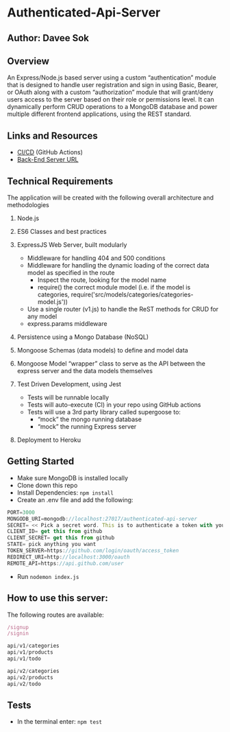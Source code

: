 # Authenticated-Api-Server

## Author: Davee Sok

## Overview

An Express/Node.js based server using a custom “authentication” module that is designed to handle user registration and sign in using Basic, Bearer, or OAuth along with a custom “authorization” module that will grant/deny users access to the server based on their role or permissions level. It can dynamically perform CRUD operations to a MongoDB database and power multiple different frontend applications, using the REST standard.

## Links and Resources

- [CI/CD](https://github.com/davee-401-advanced-javascript/authenticated-api-server/actions) (GitHub Actions)
- [Back-End Server URL](https://davee-auth-api-server.herokuapp.com/)

## Technical Requirements

The application will be created with the following overall architecture and methodologies

1. Node.js
2. ES6 Classes and best practices
3. ExpressJS Web Server, built modularly

   - Middleware for handling 404 and 500 conditions
   - Middleware for handling the dynamic loading of the correct data model as specified in the route
     - Inspect the route, looking for the model name
     - require() the correct module model (i.e. if the model is categories, require('src/models/categories/categories-model.js'))
   - Use a single router (v1.js) to handle the ReST methods for CRUD for any model
   - express.params middleware

4. Persistence using a Mongo Database (NoSQL)
5. Mongoose Schemas (data models) to define and model data
6. Mongoose Model “wrapper” class to serve as the API between the express server and the data models themselves
7. Test Driven Development, using Jest
   - Tests will be runnable locally
   - Tests will auto-execute (CI) in your repo using GitHub actions
   - Tests will use a 3rd party library called supergoose to:
     - “mock” the mongo running database
     - “mock” the running Express server
8. Deployment to Heroku

## Getting Started

- Make sure MongoDB is installed locally
- Clone down this repo
- Install Dependencies: `npm install`
- Create an .env file and add the following:

```javascript
PORT=3000
MONGODB_URI=mongodb://localhost:27017/authenticated-api-server
SECRET= << Pick a secret word. This is to authenticate a token with your front end application>
CLIENT_ID= get this from github
CLIENT_SECRET= get this from github
STATE= pick anything you want
TOKEN_SERVER=https://github.com/login/oauth/access_token
REDIRECT_URI=http://localhost:3000/oauth
REMOTE_API=https://api.github.com/user
```

- Run `nodemon index.js`

## How to use this server:

The following routes are available:

```JavaScript
/signup
/signin

api/v1/categories
api/v1/products
api/v1/todo

api/v2/categories
api/v2/products
api/v2/todo
```

## Tests

- In the terminal enter: `npm test`
